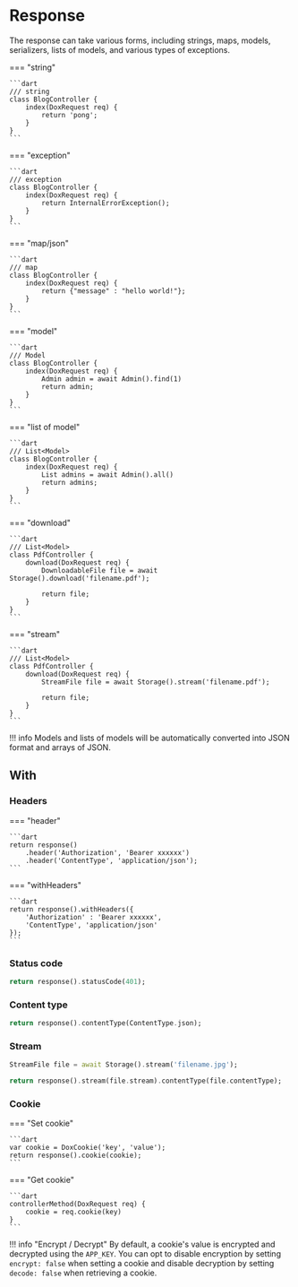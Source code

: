# Response

The response can take various forms, including strings, maps, models, serializers, lists of models, and various types of exceptions.

=== "string"

    ```dart
    /// string
    class BlogController {
        index(DoxRequest req) {
            return 'pong';
        }
    }
    ```

=== "exception"

    ```dart
    /// exception
    class BlogController {
        index(DoxRequest req) {
            return InternalErrorException();
        }
    }
    ```

=== "map/json"

    ```dart
    /// map
    class BlogController {
        index(DoxRequest req) {
            return {"message" : "hello world!"};
        }
    }
    ```

=== "model"

    ```dart
    /// Model
    class BlogController {
        index(DoxRequest req) {
            Admin admin = await Admin().find(1)
            return admin;
        }
    }
    ```

=== "list of model"

    ```dart
    /// List<Model>
    class BlogController {
        index(DoxRequest req) {
            List admins = await Admin().all()
            return admins;
        }
    }
    ```

=== "download"

    ```dart
    /// List<Model>
    class PdfController {
        download(DoxRequest req) {
            DownloadableFile file = await Storage().download('filename.pdf');

            return file;
        }
    }
    ```

=== "stream"

    ```dart
    /// List<Model>
    class PdfController {
        download(DoxRequest req) {
            StreamFile file = await Storage().stream('filename.pdf');

            return file;
        }
    }
    ```

!!! info
    Models and lists of models will be automatically converted into JSON format and arrays of JSON.

## With

### Headers

=== "header"

    ```dart
    return response()
        .header('Authorization', 'Bearer xxxxxx')
        .header('ContentType', 'application/json');
    ```

=== "withHeaders"

    ```dart
    return response().withHeaders({
        'Authorization' : 'Bearer xxxxxx',
        'ContentType', 'application/json'
    });
    ```

### Status code

```dart
return response().statusCode(401);
```

### Content type

```dart
return response().contentType(ContentType.json);
```

### Stream

```dart
StreamFile file = await Storage().stream('filename.jpg');

return response().stream(file.stream).contentType(file.contentType);
```

### Cookie

=== "Set cookie"

    ```dart
    var cookie = DoxCookie('key', 'value');
    return response().cookie(cookie);
    ```

=== "Get cookie"

    ```dart
    controllerMethod(DoxRequest req) {
        cookie = req.cookie(key)
    }
    ```

!!! info "Encrypt / Decrypt"
    By default, a cookie's value is encrypted and decrypted using the `APP_KEY`. You can opt to disable encryption by setting `encrypt: false` when setting a cookie and disable decryption by setting `decode: false` when retrieving a cookie.